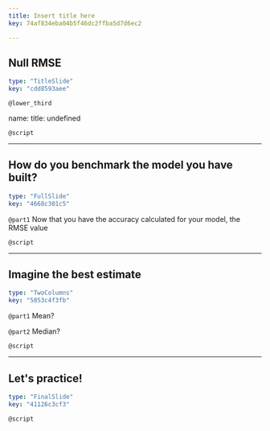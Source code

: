 ```yaml
---
title: Insert title here
key: 74af834eba04b5f46dc2ffba5d7d6ec2

---
```

## Null RMSE

```yaml
type: "TitleSlide"
key: "cdd8593aee"
```

`@lower_third`

name: 
title: undefined


`@script`



---
## How do you benchmark the model you have built?

```yaml
type: "FullSlide"
key: "4668c301c5"
```

`@part1`
Now that you have the accuracy calculated for your model, the RMSE value


`@script`



---
## Imagine the best estimate

```yaml
type: "TwoColumns"
key: "5853c4f3fb"
```

`@part1`
Mean?


`@part2`
Median?


`@script`



---
## Let's practice!

```yaml
type: "FinalSlide"
key: "41126c3cf3"
```

`@script`


